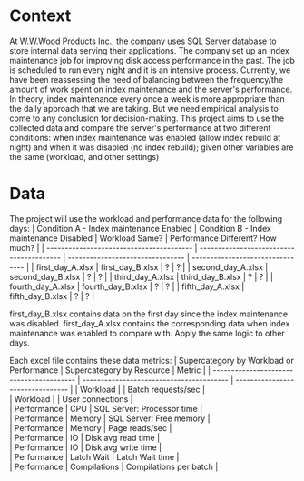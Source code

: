 # Context
At W.W.Wood Products Inc., the company uses SQL Server database to store internal data serving their applications. The company set up an index maintenance job for improving disk access performance in the past. The job is scheduled to run every night and it is an intensive process. Currently, we have been reassessing the need of balancing between the frequency/the amount of work spent on index maintenance and the server's performance.
In theory, index maintenance every once a week is more appropriate than the daily approach that we are taking. But we need empirical analysis to come to any conclusion for decision-making.
This project aims to use the collected data and compare the server's performance at two different conditions: when index maintenance was enabled (allow index rebuild at night) and when it was disabled (no index rebuild); given other variables are the same (workload, and other settings)

# Data
The project will use the workload and performance data for the following days:
| Condition A - Index maintenance Enabled  | Condition B - Index maintenance Disabled | Workload Same?                   | Performance Different? How much? |
| ---------------------------------------- | ---------------------------------------- | -------------------------------- | -------------------------------- |
| first_day_A.xlsx                         | first_day_B.xlsx                         |              ?                   |              ?                   |
| second_day_A.xlsx                        | second_day_B.xlsx                        |              ?                   |              ?                   |
| third_day_A.xlsx                         | third_day_B.xlsx                         |              ?                   |              ?                   |
| fourth_day_A.xlsx                        | fourth_day_B.xlsx                        |              ?                   |              ?                   |
| fifth_day_A.xlsx                         | fifth_day_B.xlsx                         |              ?                   |              ?                   |

first_day_B.xlsx contains data on the first day since the index maintenance was disabled. first_day_A.xlsx contains the corresponding data when index maintenance was enabled to compare with. Apply the same logic to other days.

Each excel file contains these data metrics:
| Supercategory by Workload or Performance | Supercategory by Resource                | Metric                           |
| ---------------------------------------- | ---------------------------------------- | -------------------------------- | 
| Workload                                 |                                          | Batch requests/sec               |     
| Workload                                 |                                          | User connections                 |         
| Performance                              | CPU                                      | SQL Server: Processor time       |         
| Performance                              | Memory                                   | SQL Server: Free memory          |          
| Performance                              | Memory                                   | Page reads/sec                   |        
| Performance                              | IO                                       | Disk avg read time               |        
| Performance                              | IO                                       | Disk avg write time              |        
| Performance                              | Latch Wait                               | Latch Wait time                  |        
| Performance                              | Compilations                             | Compilations per batch           |        




